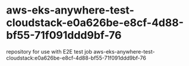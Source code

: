 # aws-eks-anywhere-test-cloudstack-e0a626be-e8cf-4d88-bf55-71f091ddd9bf-76
repository for use with E2E test job aws-eks-anywhere-test-cloudstack:e0a626be-e8cf-4d88-bf55-71f091ddd9bf-76
